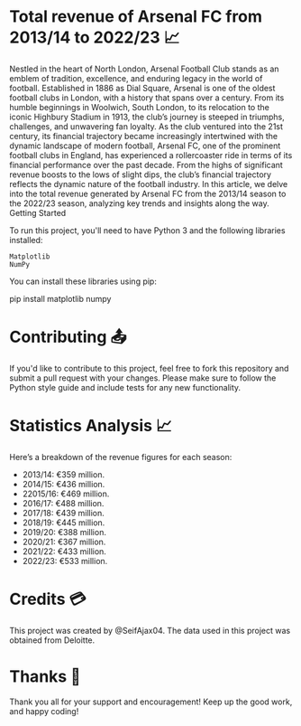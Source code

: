 # Total revenue of Arsenal FC from 2013/14 to 2022/23 📈

Nestled in the heart of North London, Arsenal Football Club stands as an emblem of tradition, excellence, and enduring legacy in the world of football. Established in 1886 as Dial Square, Arsenal is one of the oldest football clubs in London, with a history that spans over a century. From its humble beginnings in Woolwich, South London, to its relocation to the iconic Highbury Stadium in 1913, the club’s journey is steeped in triumphs, challenges, and unwavering fan loyalty. As the club ventured into the 21st century, its financial trajectory became increasingly intertwined with the dynamic landscape of modern football, Arsenal FC, one of the prominent football clubs in England, has experienced a rollercoaster ride in terms of its financial performance over the past decade. From the highs of significant revenue boosts to the lows of slight dips, the club’s financial trajectory reflects the dynamic nature of the football industry. In this article, we delve into the total revenue generated by Arsenal FC from the 2013/14 season to the 2022/23 season, analyzing key trends and insights along the way. Getting Started

To run this project, you'll need to have Python 3 and the following libraries installed:

    Matplotlib
    NumPy
    
You can install these libraries using pip:

pip install matplotlib numpy

# Contributing 📤

If you'd like to contribute to this project, feel free to fork this repository and submit a pull request with your changes. Please make sure to follow the Python style guide and include tests for any new functionality.

# Statistics Analysis 📈

Here’s a breakdown of the revenue figures for each season:

- 2013/14: €359 million.
- 2014/15: €436 million.
- 22015/16: €469 million.
- 2016/17: €488 million.
- 2017/18: €439 million.
- 2018/19: €445 million.
- 2019/20: €388 million.
- 2020/21: €367 million.
- 2021/22: €433 million.
- 2022/23: €533 million.

# Credits 💳

This project was created by @SeifAjax04. The data used in this project was obtained from Deloitte.

# Thanks 💜

Thank you all for your support and encouragement!
Keep up the good work, and happy coding!


